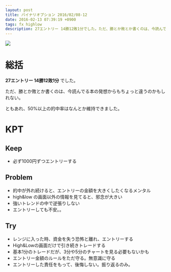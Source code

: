```yaml
---
layout: post
title: バイナリオプション 2016/02/08-12
date: 2016-02-13 07:39:19 +0900
tags: fx highlow
description: 27エントリー 14勝12敗1分でした。ただ、勝とか敗とか書くのは、今読んでる本の発想からもちょっと違うのかもしれない。ともあれ、50%以上の的中率はなんとか維持できました。
---
```


![](https://skim.milk200.cc/20160213_highlow/2016-02-13+07.32.07.jpg)

# 総括

__27エントリー 14勝12敗1分__ でした。

ただ、勝とか敗とか書くのは、今読んでる本の発想からもちょっと違うのかもしれない。

ともあれ、50%以上の的中率はなんとか維持できました。

# KPT

## Keep

- 必ず1000円ずつエントリーする

## Problem

- 的中が外れ続けると、エントリーの金額を大きくしたくなるメンタル
- high&low の画面以外の情報を見てると、邪念が大きい
- 強いトレンドの中で逆張りしない
- エントリーしても不安。。

## Try

- レンジに入った時、資金を失う恐怖と離れ、エントリーする
- High&Lowの画面だけで引き続きトレードする
 - 基本1分のトレードだが、3分や5分のチャートを見る必要もないかも
- エントリー金額のルールをただ守る。無意識に守る
- エントリーした責任をもって、後悔しない。振り返るのみ。
